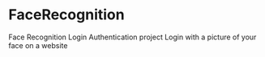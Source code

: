 # FaceRecognition

Face Recognition Login Authentication project
Login with a picture of your face on a website
